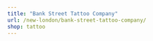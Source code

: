 ```yaml
---
title: "Bank Street Tattoo Company"
url: /new-london/bank-street-tattoo-company/
shop: tattoo
---
```

